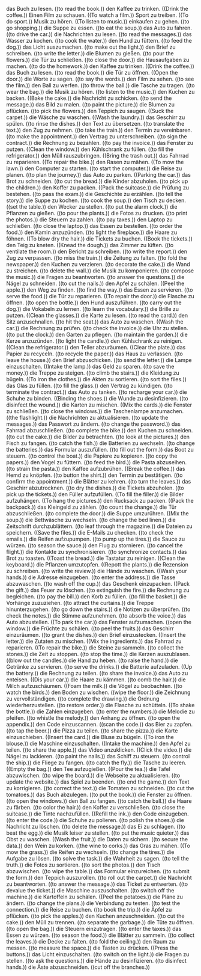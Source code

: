 das Buch zu lesen. ((to read the book.))
den Kaffee zu trinken. ((Drink the coffee.))
Einen Film zu schauen. ((To watch a film.))
Sport zu treiben. ((To do sport.))
Musik zu hören. ((To listen to music.))
einkaufen zu gehen. ((to go shopping.))
die Suppe zu essen. ((to eat the soup.))
das Auto zu fahren. ((to drive the car.))
die Nachrichten zu lesen. ((to read the messages.))
das Wasser zu kochen. ((to cook the water.))
den Hund zu füttern. ((to feed the dog.))
das Licht auszumachen. ((to make out the light.))
den Brief zu schreiben. ((to write the letter.))
die Blumen zu gießen. ((to pour the flowers.))
die Tür zu schließen. ((to close the door.))
die Hausaufgaben zu machen. ((to do the homework.))
den Kaffee zu trinken. ((Drink the coffee.))
das Buch zu lesen. ((to read the book.))
die Tür zu öffnen. ((Open the door.))
die Worte zu sagen. ((to say the words.))
den Film zu sehen. ((to see the film.))
den Ball zu werfen. ((to throw the ball.))
die Tasche zu tragen. ((to wear the bag.))
die Musik zu hören. ((to listen to the music.))
den Kuchen zu backen. ((Bake the cake.))
die Nachricht zu schicken. ((to send the message.))
das Bild zu malen. ((to paint the picture.))
die Blumen zu pflücken. ((to pick the flowers.))
den Teppich zu saugen. ((Suck the carpet.))
die Wäsche zu waschen. ((Wash the laundry.))
das Geschirr zu spülen. ((to rinse the dishes.))
den Text zu übersetzen. ((to translate the text.))
den Zug zu nehmen. ((to take the train.))
den Termin zu vereinbaren. ((to make the appointment.))
den Vertrag zu unterschreiben. ((to sign the contract.))
die Rechnung zu bezahlen. ((to pay the invoice.))
das Fenster zu putzen. ((Clean the window.))
den Kühlschrank zu füllen. ((to fill the refrigerator.))
den Müll rauszubringen. ((Bring the trash out.))
das Fahrrad zu reparieren. ((To repair the bike.))
den Rasen zu mähen. ((To mow the lawn.))
den Computer zu starten. ((to start the computer.))
die Reise zu planen. ((to plan the journey.))
das Auto zu parken. ((Parking the car.))
das Brot zu schneiden. ((to cut the bread.))
die Kinder abzuholen. ((to pick up the children.))
den Koffer zu packen. ((Pack the suitcase.))
die Prüfung zu bestehen. ((to pass the exam.))
die Geschichte zu erzählen. ((to tell the story.))
die Suppe zu kochen. ((to cook the soup.))
den Tisch zu decken. ((set the table.))
den Wecker zu stellen. ((to put the alarm clock.))
die Pflanzen zu gießen. ((to pour the plants.))
die Fotos zu drucken. ((to print the photos.))
die Steuern zu zahlen. ((to pay taxes.))
den Laptop zu schließen. ((to close the laptop.))
das Essen zu bestellen. ((to order the food.))
den Kamin anzuzünden. ((to light the fireplace.))
die Haare zu föhnen. ((To blow dry the hair.))
die Tickets zu buchen. ((Book the tickets.))
den Teig zu kneten. ((Knead the dough.))
das Zimmer zu lüften. ((to ventilate the room.))
den Bericht zu schreiben. ((to write the report.))
den Zug zu verpassen. ((to miss the train.))
die Zeitung zu falten. ((to fold the newspaper.))
den Kuchen zu verzieren. ((to decorate the cake.))
die Wand zu streichen. ((to delete the wall.))
die Musik zu komponieren. ((to compose the music.))
die Fragen zu beantworten. ((to answer the questions.))
die Nägel zu schneiden. ((to cut the nails.))
den Apfel zu schälen. ((Peel the apple.))
den Weg zu finden. ((to find the way.))
das Essen zu servieren. ((to serve the food.))
die Tür zu reparieren. ((To repair the door.))
die Flasche zu öffnen. ((to open the bottle.))
den Hund auszuführen. ((to carry out the dog.))
die Vokabeln zu lernen. ((to learn the vocabulary.))
die Brille zu putzen. ((Clean the glasses.))
die Karte zu lesen. ((to read the card.))
den Sitz anzuschnallen. ((to hit the seat.))
das Auto zu waschen. ((Wash the car.))
die Rechnung zu prüfen. ((to check the invoice.))
die Uhr zu stellen. ((to put the clock.))
den Garten zu pflegen. ((to maintain the garden.))
die Kerze anzuzünden. ((to light the candle.))
den Kühlschrank zu reinigen. ((Clean the refrigerator.))
den Teller abzuräumen. ((Clear the plate.))
das Papier zu recyceln. ((to recycle the paper.))
das Haus zu verlassen. ((to leave the house.))
den Brief abzuschicken. ((to send the letter.))
die Lampe einzuschalten. ((Intake the lamp.))
das Geld zu sparen. ((to save the money.))
die Treppe zu steigen. ((to climb the stairs.))
die Kleidung zu bügeln. ((To iron the clothes.))
die Akten zu sortieren. ((to sort the files.))
das Glas zu füllen. ((to fill the glass.))
den Vertrag zu kündigen. ((to terminate the contract.))
das Auto zu tanken. ((to recharge your car.))
die Schuhe zu binden. ((Binding the shoes.))
die Wunde zu desinfizieren. ((to disinfect the wound.))
die Karten zu mischen. ((Mix the cards.))
die Fenster zu schließen. ((to close the windows.))
die Taschenlampe anzumachen. ((the flashlight.))
die Nachrichten zu aktualisieren. ((to update the messages.))
das Passwort zu ändern. ((to change the password.))
das Fahrrad abzuschließen. ((to complete the bike.))
den Kuchen zu schneiden. ((to cut the cake.))
die Bilder zu betrachten. ((to look at the pictures.))
den Fisch zu fangen. ((to catch the fish.))
die Batterien zu wechseln. ((to change the batteries.))
das Formular auszufüllen. ((to fill out the form.))
das Boot zu steuern. ((to control the boat.))
die Papiere zu kopieren. ((to copy the papers.))
den Vogel zu füttern. ((to feed the bird.))
die Pasta abzuseihen. ((to strain the pasta.))
den Kaffee aufzubrühen. ((Break the coffee.))
das Hemd zu knöpfen. ((to button the shirt.))
den Termin zu bestätigen. ((to confirm the appointment.))
die Blätter zu kehren. ((to turn the leaves.))
das Geschirr abzutrocknen. ((to dry the dishes.))
die Tickets abzuholen. ((to pick up the tickets.))
den Füller aufzufüllen. ((To fill the filler.))
die Bilder aufzuhängen. ((To hang the pictures.))
den Rucksack zu packen. ((Pack the backpack.))
das Kleingeld zu zählen. ((to count the change.))
die Tür abzuschließen. ((to complete the door.))
die Suppe umzurühren. ((Mix the soup.))
die Bettwäsche zu wechseln. ((to change the bed linen.))
die Zeitschrift durchzublättern. ((to leaf through the magazine.))
die Dateien zu speichern. ((Save the files.))
die E-Mails zu checken. ((to check the emails.))
die Reifen aufzupumpen. ((to pump up the tires.))
die Sauce zu würzen. ((to season the sauce.))
den Flug zu stornieren. ((to cancel the flight.))
die Kontakte zu synchronisieren. ((to synchronize contacts.))
das Brot zu toasten. ((Toast the bread.))
die Tastatur zu reinigen. ((Clean the keyboard.))
die Pflanzen umzutopfen. ((Repott the plants.))
die Rezension zu schreiben. ((to write the review.))
die Hände zu waschen. ((Wash your hands.))
die Adresse einzugeben. ((to enter the address.))
die Tasse abzuwaschen. ((to wash off the cup.))
das Geschenk einzupacken. ((Pack the gift.))
das Feuer zu löschen. ((to extinguish the fire.))
die Rechnung zu begleichen. ((to pay the bill.))
den Korb zu füllen. ((to fill the basket.))
die Vorhänge zuzuziehen. ((to attract the curtains.))
die Treppe hinunterzugehen. ((to go down the stairs.))
die Notizen zu überprüfen. ((to check the notes.))
die Stimme aufzunehmen. ((to absorb the voice.))
das Auto abzustellen. ((To park the car.))
das Fenster aufzumachen. ((open the window.))
die Früchte zu schälen. ((to peel the fruits.))
das Geschirr einzuräumen. ((to grant the dishes.))
den Brief einzustecken. ((Insert the letter.))
die Zutaten zu mischen. ((Mix the ingredients.))
das Fahrrad zu reparieren. ((To repair the bike.))
die Steine zu sammeln. ((to collect the stones.))
die Zeit zu stoppen. ((to stop the time.))
die Kerzen auszublasen. ((blow out the candles.))
die Hand zu heben. ((to raise the hand.))
die Getränke zu servieren. ((to serve the drinks.))
die Batterie aufzuladen. ((Up the battery.))
die Rechnung zu teilen. ((to share the invoice.))
das Auto zu enteisen. ((Dis your car.))
die Haare zu kämmen. ((to comb the hair.))
die Milch aufzuschäumen. ((Foam the milk.))
die Vögel zu beobachten. ((to watch the birds.))
den Boden zu wischen. ((wipe the floor.))
die Zeichnung zu vervollständigen. ((to complete the drawing.))
die Ordnung wiederherzustellen. ((to restore order.))
die Flasche zu schütteln. ((To shake the bottle.))
die Zahlen einzugeben. ((to enter the numbers.))
die Melodie zu pfeifen. ((to whistle the melody.))
den Anhang zu öffnen. ((to open the appendix.))
den Code einzuscannen. ((scan the code.))
das Bier zu zapfen. ((to tap the beer.))
die Pizza zu teilen. ((to share the pizza.))
die Karte einzuschieben. ((Insert the card.))
die Bluse zu bügeln. ((To iron the blouse.))
die Maschine einzuschalten. ((Intake the machine.))
den Apfel zu teilen. ((to share the apple.))
das Video anzuklicken. ((Click the video.))
die Nägel zu lackieren. ((to paint the nails.))
das Schiff zu steuern. ((to control the ship.))
die Fliege zu fangen. ((to catch the fly.))
die Tasche zu leeren. ((Empty the bag.))
den Tee aufzugießen. ((Pour the tea.))
die Tafel abzuwischen. ((to wipe the board.))
die Webseite zu aktualisieren. ((to update the website.))
das Spiel zu beenden. ((to end the game.))
den Text zu korrigieren. ((to correct the text.))
die Tomaten zu schneiden. ((to cut the tomatoes.))
das Buch abzulegen. ((to put the book.))
die Fenster zu öffnen. ((to open the windows.))
den Ball zu fangen. ((to catch the ball.))
die Haare zu färben. ((to color the hair.))
den Koffer zu verschließen. ((to close the suitcase.))
die Tinte nachzufüllen. ((Refill the ink.))
den Code einzugeben. ((to enter the code.))
die Schuhe zu polieren. ((to polish the shoes.))
die Nachricht zu löschen. ((to delete the message.))
das Ei zu schlagen. ((to beat the egg.))
die Musik leiser zu stellen. ((to put the music quieter.))
das Obst zu waschen. ((Wash the fruit.))
die Daten zu sichern. ((to secure the data.))
den Wein zu korken. ((the wine to corks.))
das Gras zu mähen. ((To mow the grass.))
die Reifen zu wechseln. ((to change the tires.))
die Aufgabe zu lösen. ((to solve the task.))
die Wahrheit zu sagen. ((to tell the truth.))
die Fotos zu sortieren. ((to sort the photos.))
den Tisch abzuwischen. ((to wipe the table.))
das Formular einzureichen. ((to submit the form.))
den Teppich auszurollen. ((to roll out the carpet.))
die Nachricht zu beantworten. ((to answer the message.))
das Ticket zu entwerten. ((to devalue the ticket.))
die Maschine auszuschalten. ((to switch off the machine.))
die Kartoffeln zu schälen. ((Peel the potatoes.))
die Pläne zu ändern. ((to change the plans.))
die Verbindung zu testen. ((to test the connection.))
die Reise zu buchen. ((to book the trip.))
die Äpfel zu pflücken. ((to pick the apples.))
den Kuchen anzuschneiden. ((to cut the cake.))
den Müll zu trennen. ((to separate the garbage.))
die Tüte zu öffnen. ((to open the bag.))
die Steuern einzutragen. ((to enter the taxes.))
das Essen zu würzen. ((to season the food.))
die Blätter zu sammeln. ((to collect the leaves.))
die Decke zu falten. ((to fold the ceiling.))
den Raum zu messen. ((to measure the space.))
die Tasten zu drücken. ((Press the buttons.))
das Licht einzuschalten. ((to switch on the light.))
die Fragen zu stellen. ((to ask the questions.))
die Hände zu desinfizieren. ((to disinfect hands.))
die Äste abzuschneiden. ((cut off the branches.))
